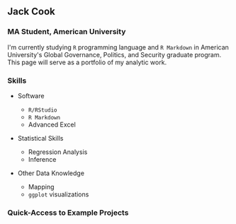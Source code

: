 ## Jack Cook
### MA Student, American University

I'm currently studying `R` programming language and `R Markdown` in American University's Global Governance, Politics, and Security graduate program. This page will serve as a portfolio of my analytic work.

### Skills


- Software
  - `R/RStudio`
  - `R Markdown`
  - Advanced Excel
  
  
- Statistical Skills
  - Regression Analysis
  - Inference
  
  
- Other Data Knowledge
  - Mapping 
  - `ggplot` visualizations


### Quick-Access to Example Projects

